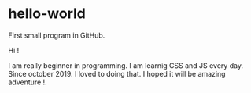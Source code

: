 # hello-world
First small program in GitHub.

Hi ! 

I am really beginner in programming. I am learnig CSS and JS every day.
Since october 2019. I loved to doing that. I hoped it will be amazing adventure !.
